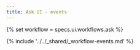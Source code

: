 ```yaml
---
title: Ask UI - events
---
```


{% set workflow = specs.ui.workflows.ask %}

{% include '../../_shared/_workflow-events.md' %}
